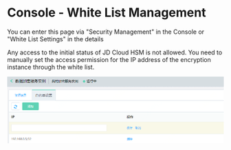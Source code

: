 # Console - White List Management

You can enter this page via "Security Management" in the Console or "White List Settings" in the details

Any access to the initial status of JD Cloud HSM is not allowed. You need to manually set the access permission for the IP address of the encryption instance through the white list.

![IP白名单管理](/image/JDCloudHSM/Console/IP白名单管理.png)

